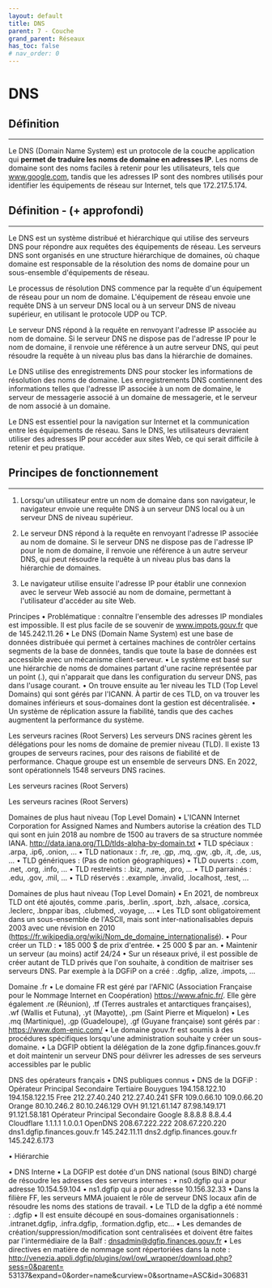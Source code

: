 ```yaml
---
layout: default
title: DNS
parent: 7 - Couche
grand_parent: Réseaux
has_toc: false
# nav_order: 0
---
```


# DNS

## Définition

---

Le DNS (Domain Name System) est un protocole de la couche application qui <b>permet de traduire les noms de domaine en adresses IP</b>. Les noms de domaine sont des noms faciles à retenir pour les utilisateurs, tels que www.google.com, tandis que les adresses IP sont des nombres utilisés pour identifier les équipements de réseau sur Internet, tels que 172.217.5.174.

## Définition - (+ approfondi)

---

Le DNS est un système distribué et hiérarchique qui utilise des serveurs DNS pour répondre aux requêtes des équipements de réseau. Les serveurs DNS sont organisés en une structure hiérarchique de domaines, où chaque domaine est responsable de la résolution des noms de domaine pour un sous-ensemble d'équipements de réseau.

Le processus de résolution DNS commence par la requête d'un équipement de réseau pour un nom de domaine. L'équipement de réseau envoie une requête DNS à un serveur DNS local ou à un serveur DNS de niveau supérieur, en utilisant le protocole UDP ou TCP.

Le serveur DNS répond à la requête en renvoyant l'adresse IP associée au nom de domaine. Si le serveur DNS ne dispose pas de l'adresse IP pour le nom de domaine, il renvoie une référence à un autre serveur DNS, qui peut résoudre la requête à un niveau plus bas dans la hiérarchie de domaines.

Le DNS utilise des enregistrements DNS pour stocker les informations de résolution des noms de domaine. Les enregistrements DNS contiennent des informations telles que l'adresse IP associée à un nom de domaine, le serveur de messagerie associé à un domaine de messagerie, et le serveur de nom associé à un domaine.

Le DNS est essentiel pour la navigation sur Internet et la communication entre les équipements de réseau. Sans le DNS, les utilisateurs devraient utiliser des adresses IP pour accéder aux sites Web, ce qui serait difficile à retenir et peu pratique.

## Principes de fonctionnement

---

1. Lorsqu'un utilisateur entre un nom de domaine dans son navigateur, le navigateur envoie une requête DNS à un serveur DNS local ou à un serveur DNS de niveau supérieur.

2. Le serveur DNS répond à la requête en renvoyant l'adresse IP associée au nom de domaine. Si le serveur DNS ne dispose pas de l'adresse IP pour le nom de domaine, il renvoie une référence à un autre serveur DNS, qui peut résoudre la requête à un niveau plus bas dans la hiérarchie de domaines.

3. Le navigateur utilise ensuite l'adresse IP pour établir une connexion avec le serveur Web associé au nom de domaine, permettant à l'utilisateur d'accéder au site Web.

Principes
• Problématique : connaître l'ensemble des adresses IP mondiales est
impossible. Il est plus facile de se souvenir de www.impots.gouv.fr que
de 145.242.11.26
• Le DNS (Domain Name System) est une base de données distribuée qui
permet à certaines machines de contrôler certains segments de la base
de données, tandis que toute la base de données est accessible avec un
mécanisme client-serveur.
• Le système est basé sur une hiérarchie de noms de domaines partant
d'une racine représentée par un point (.), qui n'apparait que dans les
configuration du serveur DNS, pas dans l'usage courant.
• On trouve ensuite au 1er niveau les TLD (Top Level Domains) qui sont
gérés par l'ICANN. À partir de ces TLD, on va trouver les domaines
inférieurs et sous-domaines dont la gestion est décentralisée.
• Un système de réplication assure la fiabilité, tandis que des caches
augmentent la performance du système.

Les serveurs racines (Root Servers)
Les serveurs DNS racines gèrent les délégations pour les noms de
domaine de premier niveau (TLD). Il existe 13 groupes de serveurs racines,
pour des raisons de fiabilité et de performance. Chaque groupe est un
ensemble de serveurs DNS.
En 2022, sont opérationnels 1548 serveurs DNS racines.

Les serveurs racines (Root Servers)

Les serveurs racines (Root Servers)

Domaines de plus haut niveau (Top Level Domain)
• L'ICANN Internet Corporation for Assigned Names and Numbers autorise
la création des TLD qui sont en juin 2018 au nombre de 1500 au travers
de sa structure nommée IANA.
http://data.iana.org/TLD/tlds-alpha-by-domain.txt
• TLD spéciaux : .arpa, .ip6, .onion, ...
• TLD nationaux : .fr, .re, .gp, .mq, .gw, .gb, .it, .de, .us, ...
• TLD génériques : (Pas de notion géographiques)
• TLD ouverts : .com, .net, .org, .info, ...
• TLD restreints : .biz, .name, .pro, ...
• TLD parrainés : .edu, .gov, .mil, ...
• TLD réservés : .example, .invalid, .localhost, .test, ...

Domaines de plus haut niveau (Top Level Domain)
• En 2021, de nombreux TLD ont été ajoutés,
comme .paris, .berlin, .sport, .bzh, .alsace, .corsica, .leclerc, .bnppar
ibas, .clubmed, .voyage, ...
• Les TLD sont obligatoirement dans un sous-ensemble de l'ASCII, mais
sont inter-nationalisables depuis 2003 avec une révision en 2010
(https://fr.wikipedia.org/wiki/Nom_de_domaine_internationalisé).
• Pour créer un TLD :
• 185 000 $ de prix d'entrée.
• 25 000 $ par an.
• Maintenir un serveur (au moins) actif 24/24
• Sur un réseaux privé, il est possible de créer autant de TLD privés que
l'on souhaite, à condition de maitriser ses serveurs DNS.
Par exemple à la DGFiP on a créé : .dgfip, .alize, .impots, ...

Domaine .fr
• Le domaine FR est géré par l'AFNIC (Association Française pour le Nommage
Internet en Coopération) https://www.afnic.fr/. Elle gère également .re
(Réunion), .tf (Terres australes et antarctiques françaises), .wf (Wallis et
Futuna), .yt (Mayotte), .pm (Saint Pierre et Miquelon)
• Les .mq (Martinique), .gp (Guadeloupe), .gf (Guyane française) sont gérés par :
https://www.dom-enic.com/
• Le domaine gouv.fr est soumis à des procédures spécifiques lorsqu'une
administration souhaite y créer un sous-domaine.
• La DGFIP obtient la délégation de la zone dgfip.finances.gouv.fr et doit maintenir
un serveur DNS pour délivrer les adresses de ses serveurs accessibles par le
public

DNS des opérateurs français
• DNS publiques connus
• DNS de la DGFiP :
Opérateur Principal Secondaire Tertiaire
Bouygues 194.158.122.10 194.158.122.15
Free 212.27.40.240 212.27.40.241
SFR 109.0.66.10 109.0.66.20
Orange 80.10.246.2 80.10.246.129
OVH 91.121.61.147 87.98.149.171 91.121.58.181
Opérateur Principal Secondaire
Google 8.8.8.8 8.8.4.4
Cloudflare 1.1.1.1 1.0.0.1
OpenDNS 208.67.222.222 208.67.220.220
dns1.dgfip.finances.gouv.fr 145.242.11.11
dns2.dgfip.finances.gouv.fr 145.242.6.173

• Hiérarchie

• DNS Interne
• La DGFIP est dotée d'un DNS national (sous BIND) chargé de résoudre les
adresses des serveurs internes :
• ns0.dgfip qui a pour adresse 10.154.59.104
• ns1.dgfip qui a pour adresse 10.156.32.33
• Dans la filière FF, les serveurs MMA jouaient le rôle de serveur DNS locaux afin
de résoudre les noms des stations de travail.
• Le TLD de la dgfip a été nommé : .dgfip
• Il est ensuite découpé en sous-domaines
organisationnels : .intranet.dgfip, .infra.dgfip, .formation.dgfip, etc...
• Les demandes de création/suppression/modification sont centralisées et doivent
être faites par l'intermédiaire de la Balf : dnsadmin@dgfip.finances.gouv.fr
• Les directives en matière de nommage sont répertoriées dans la note :
http://venezia.appli.dgfip/plugins/owl/owl_wrapper/download.php?sess=0&parent=
53137&expand=0&order=name&curview=0&sortname=ASC&id=306831
